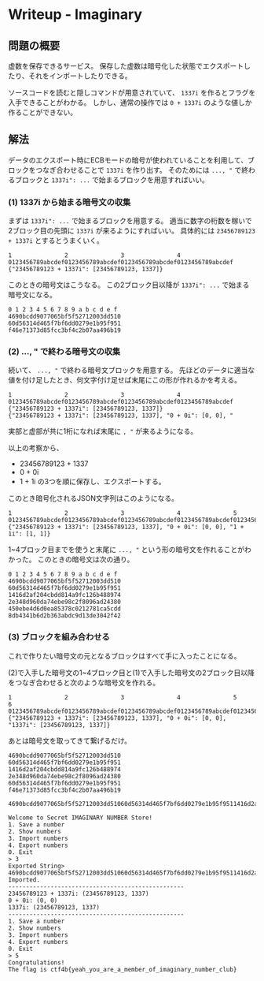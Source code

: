 
# Writeup - Imaginary

## 問題の概要
虚数を保存できるサービス。
保存した虚数は暗号化した状態でエクスポートしたり、それをインポートしたりできる。

ソースコードを読むと隠しコマンドが用意されていて、 `1337i` を作るとフラグを入手できることがわかる。
しかし、通常の操作では `0 + 1337i` のような値しか作ることができない。

## 解法
データのエクスポート時にECBモードの暗号が使われていることを利用して、ブロックをつなぎ合わせることで `1337i` を作り出す。
そのためには `..., "` で終わるブロックと `1337i": ...` で始まるブロックを用意すればいい。


### (1) 1337i から始まる暗号文の収集
まずは `1337i": ...` で始まるブロックを用意する。
適当に数字の桁数を稼いで2ブロック目の先頭に `1337i` が来るようにすればいい。
具体的には `23456789123 + 1337i` とするとうまくいく。

```
1               2               3               4
0123456789abcdef0123456789abcdef0123456789abcdef0123456789abcdef
{"23456789123 + 1337i": [23456789123, 1337]}
```
このときの暗号文はこうなる。
この2ブロック目以降が `1337i": ...` で始まる暗号文になる。
```
0 1 2 3 4 5 6 7 8 9 a b c d e f 
4690bcdd9077065bf5f52712003dd510
60d56314d465f7bf6dd0279e1b95f951
f46e71373d85fcc3bf4c2b07aa496b19
```

### (2) ..., " で終わる暗号文の収集
続いて、 `..., "` で終わる暗号文ブロックを用意する。
先ほどのデータに適当な値を付け足したとき、何文字付け足せば末尾にこの形が作れるかを考える。
```
1               2               3               4
0123456789abcdef0123456789abcdef0123456789abcdef0123456789abcdef
{"23456789123 + 1337i": [23456789123, 1337]}
{"23456789123 + 1337i": [23456789123, 1337], "0 + 0i": [0, 0], "
```
実部と虚部が共に1桁になれば末尾に `, "` が来るようになる。

以上の考察から、
* 23456789123 + 1337
* 0 + 0i
* 1 + 1i
の3つを順に保存し、エクスポートする。

このとき暗号化されるJSON文字列はこのようになる。
```
1               2               3               4               5
0123456789abcdef0123456789abcdef0123456789abcdef0123456789abcdef0123456789abcdef
{"23456789123 + 1337i": [23456789123, 1337], "0 + 0i": [0, 0], "1 + 1i": [1, 1]}
```
1~4ブロック目までを使うと末尾に `..., "` という形の暗号文を作れることがわかった。
このときの暗号文は次の通り。
```
0 1 2 3 4 5 6 7 8 9 a b c d e f 
4690bcdd9077065bf5f52712003dd510
60d56314d465f7bf6dd0279e1b95f951
1416d2af204cbdd814a9fc126b488974
2e348d960da74ebe98c2f8096ad24380
450ebe4d6d0ea85378c0212781ca5cdd
8db4341b6d2b363abdc9d13de3042f42
```

### (3) ブロックを組み合わせる
これで作りたい暗号文の元となるブロックはすべて手に入ったことになる。

(2)で入手した暗号文の1~4ブロック目と(1)で入手した暗号文の2ブロック目以降をつなぎ合わせると次のような暗号文を作れる。
```
1               2               3               4               5               6
0123456789abcdef0123456789abcdef0123456789abcdef0123456789abcdef0123456789abcdef0123456789abcdef
{"23456789123 + 1337i": [23456789123, 1337], "0 + 0i": [0, 0], "1337i": [23456789123, 1337]}
```

あとは暗号文を取ってきて繋げるだけ。
```
4690bcdd9077065bf5f52712003dd510
60d56314d465f7bf6dd0279e1b95f951
1416d2af204cbdd814a9fc126b488974
2e348d960da74ebe98c2f8096ad24380
60d56314d465f7bf6dd0279e1b95f951
f46e71373d85fcc3bf4c2b07aa496b19
```

```
4690bcdd9077065bf5f52712003dd51060d56314d465f7bf6dd0279e1b95f9511416d2af204cbdd814a9fc126b4889742e348d960da74ebe98c2f8096ad2438060d56314d465f7bf6dd0279e1b95f951f46e71373d85fcc3bf4c2b07aa496b19
```

```
Welcome to Secret IMAGINARY NUMBER Store!
1. Save a number
2. Show numbers
3. Import numbers
4. Export numbers
0. Exit
> 3
Exported String> 4690bcdd9077065bf5f52712003dd51060d56314d465f7bf6dd0279e1b95f9511416d2af204cbdd814a9fc126b4889742e348d960da74ebe98c2f8096ad2438060d56314d465f7bf6dd0279e1b95f951f46e71373d85fcc3bf4c2b07aa496b19
Imported.
--------------------------------------------------
23456789123 + 1337i: (23456789123, 1337)
0 + 0i: (0, 0)
1337i: (23456789123, 1337)
--------------------------------------------------
1. Save a number
2. Show numbers
3. Import numbers
4. Export numbers
0. Exit
> 5
Congratulations!
The flag is ctf4b{yeah_you_are_a_member_of_imaginary_number_club}
```
